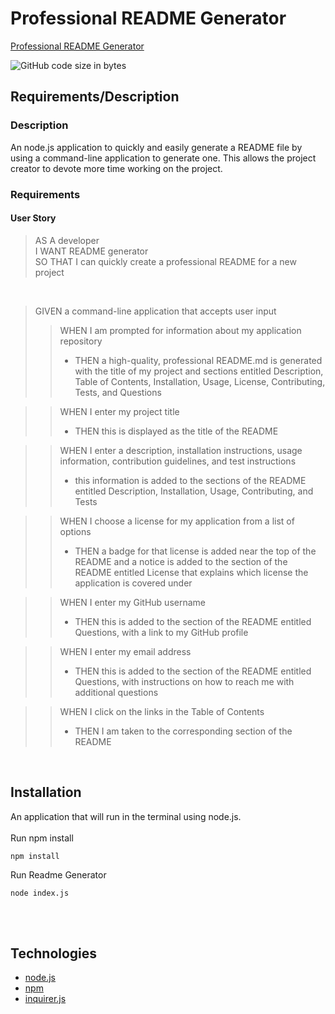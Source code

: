 # Professional README Generator 

[Professional README Generator](https://github.com/mlarkin14/Professional-README-Generator)

![GitHub code size in bytes](https://img.shields.io/github/languages/code-size/mlarkin14/Professional-README-Generator)

## Requirements/Description
### Description
An node.js application to quickly and easily generate a README file by using a command-line application to generate one. This allows the project creator to devote more time working on the project.
<br>
### Requirements
#### User Story
>AS A developer<br>
I WANT README generator<br>
SO THAT I can quickly create a professional README for a new project<br>
<br>

>GIVEN a command-line application that accepts user input
>>WHEN I am prompted for information about my application repository<br>
>> + THEN a high-quality, professional README.md is generated with the title of my project and sections entitled Description, Table of Contents, Installation, Usage, License, Contributing, Tests, and Questions<br>

>>WHEN I enter my project title<br>
>> + THEN this is displayed as the title of the README<br>

>>WHEN I enter a description, installation instructions, usage information, contribution guidelines, and test instructions <br>
>> + this information is added to the sections of the README entitled Description, Installation, Usage, Contributing, and Tests <br>

>>WHEN I choose a license for my application from a list of options<br>
>> + THEN a badge for that license is added near the top of the README and a notice is added to the section of the README entitled License that explains which license the application is covered under<br>

>>WHEN I enter my GitHub username<br>
>> + THEN this is added to the section of the README entitled Questions, with a link to my GitHub profile<br>

>>WHEN I enter my email address<br>
>> + THEN this is added to the section of the README entitled Questions, with instructions on how to reach me with additional questions<br>

>>WHEN I click on the links in the Table of Contents<br>
>> + THEN I am taken to the corresponding section of the README<br>

<br>

## Installation

An application that will run in the terminal using node.js.<br /><br />
Run npm install

```shell
npm install
```

Run Readme Generator

```shell
node index.js
```
<br>
<br>


## Technologies

* [node.js](https://nodejs.org/)
* [npm](https://www.npmjs.com/)
* [inquirer.js](https://www.npmjs.com/package/inquirer)